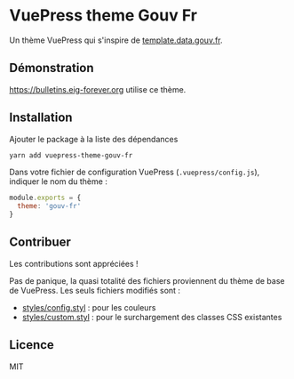 # VuePress theme Gouv Fr
Un thème VuePress qui s'inspire de [template.data.gouv.fr](https://template.data.gouv.fr).

## Démonstration
https://bulletins.eig-forever.org utilise ce thème.

## Installation
Ajouter le package à la liste des dépendances

```bash
yarn add vuepress-theme-gouv-fr
```

Dans votre fichier de configuration VuePress (`.vuepress/config.js`), indiquer le nom du thème :

```js
module.exports = {
  theme: 'gouv-fr'
}
```

## Contribuer
Les contributions sont appréciées !

Pas de panique, la quasi totalité des fichiers proviennent du thème de base de VuePress. Les seuls fichiers modifiés sont :

- [styles/config.styl](styles/config.styl) : pour les couleurs
- [styles/custom.styl](styles/custom.styl) : pour le surchargement des classes CSS existantes

## Licence
MIT
